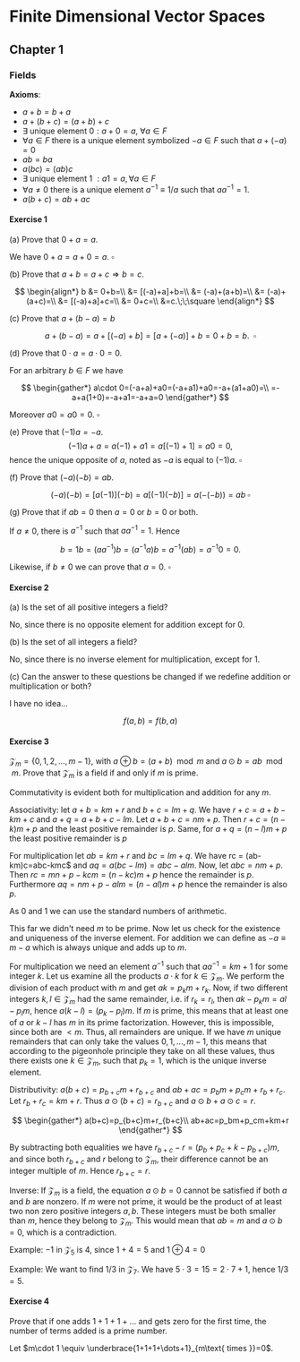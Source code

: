 # Finite Dimensional Vector Spaces

$$
\renewcommand{\R}{\mathbb{R}}
\newcommand{\inner}[2]{\langle #1, #2 \rangle}
\newcommand{\un}[1]{\hat{\mathrm{#1}}}
\newcommand{\bv}[1]{\mathrm{#1}}
\newcommand{\norm}[1]{\left\|{#1}\right\|}
$$

## Chapter 1

### Fields

**Axioms**:
* $a+b=b+a$
* $a+(b+c)=(a+b)+c$
* $\exists \text{ unique element } 0: a+0=a$, $\forall a\in F$
* $\forall a\in F$ there is a unique element symbolized $-a\in F$ such that $a+(-a)=0$
* $ab=ba$
* $a(bc)=(ab)c$
* $\exists \text{ unique element 1 }: a1=a, \forall a\in F$
* $\forall a\neq0$ there is a unique element $a^{-1}\equiv 1/a$ such that $aa^{-1}=1$.
* $a(b+c)=ab+ac$

#### Exercise 1
(a) Prove that $0+a=a$.

We have $0+a=a+0=a$. $\square$

(b) Prove that $a+b=a+c\Rightarrow b=c$.

$$
\begin{align*}
b &= 0+b=\\
&= [(-a)+a]+b=\\
&= (-a)+(a+b)=\\
&= (-a)+(a+c)=\\
&= [(-a)+a]+c=\\
&= 0+c=\\
&=c.\;\;\square
\end{align*}
$$

(c) Prove that $a+(b-a)=b$

$$
a+(b-a)=a+[(-a)+b]=[a+(-a)]+b=0+b=b.\;\;\square
$$

(d) Prove that $0\cdot a =a\cdot 0=0$.

For an arbitrary $b\in F$ we have

$$
\begin{gather*}
a\cdot 0=(-a+a)+a0=(-a+a1)+a0=-a+(a1+a0)=\\
=-a+a(1+0)=-a+a1=-a+a=0
\end{gather*}
$$

Moreover $a0=a0=0$. $\square$

(e) Prove that $(-1)a=-a$.
$$
(-1)a+a=a(-1)+a1=a[(-1)+1]=a0=0,
$$
hence the unique opposite of $a$, noted as $-a$ is equal to $(-1)a$. $\square$

(f) Prove that $(-a)(-b)=ab$.

$$
(-a)(-b)=[a(-1)](-b)=a[(-1)(-b)]=a(-(-b))=ab\;\square
$$

(g) Prove that if $ab=0$ then $a=0$ or $b=0$ or both.

If $a\neq 0$, there is $a^{-1}$ such that $aa^{-1}=1$. Hence

$$
b = 1b = (aa^{-1})b = (a^{-1}a)b=a^{-1}(ab)=a^{-1}0=0.
$$

Likewise, if $b\neq 0$ we can prove that $a=0$. $\square$

#### Exercise 2

(a) Is the set of all positive integers a field?

No, since there is no opposite element for addition except for 0.

(b) Is the set of all integers a field?

No, since there is no inverse element for multiplication, except for 1.

(c) Can the answer to these questions be changed if we redefine addition or multiplication or both?

I have no idea... 

$$
f(a,b)=f(b,a)
$$

#### Exercise 3
$\mathcal{Z}_m=\{0,1,2,\dots, m-1\}$, with $a\oplus b=(a+b)\mod m$ and $a\odot b=ab\mod m$. Prove that $\mathcal{Z}_m$ is a field if and only if $m$ is prime.

Commutativity is evident both for multiplication and addition for any $m$. 

Associativity: let $a+b=km+r$ and $b+c=lm+q$. We have $r+c= a+b-km+c$ and $a+q=a+b+c-lm$. Let $a+b+c=nm+p$. Then $r+c = (n-k)m+p$ and the least positive remainder is $p$. Same, for $a+q=(n-l)m+p$ the least positive remainder is $p$

For multiplication let $ab=km+r$ and $bc=lm+q$. We have rc = (ab-km)c=abc-kmc$ and $aq = a(bc-lm)=abc-alm$. Now, let $abc=nm+p$. Then $rc=mn+p-kcm = (n-kc)m+p$ hence the remainder is $p$. Furthermore $aq=nm+p-alm=(n-al)m+p$ hence the remainder is also $p$.

As 0 and 1 we can use the standard numbers of arithmetic.

This far we didn't need $m$ to be prime. Now let us check for the existence and uniqueness of the inverse element. For addition we can define as $-a\equiv m-a$ which is always unique and adds up to $m$.

For multiplication we need an element $a^{-1}$ such that $aa^{-1}=km+1$ for some integer $k$. Let us examine all the products $a\cdot k$ for $k\in\mathcal{Z}_m$. We perform the division of each product with $m$ and get $ak=p_km+r_k$. Now, if two different integers $k,l\in\mathcal{Z}_m$ had the same remainder, i.e. if $r_k=r_l$, then $ak-p_km=al-p_lm$, hence $a(k-l)=(p_k-p_l)m$. If $m$ is prime, this means that at least one of $a$ or $k-l$ has $m$ in its prime factorization. However, this is impossible, since both are $<m$. Thus, all remainders are unique. If we have $m$ unique remainders that can only take the values $0,1,...,m-1$, this means that according to the pigeonhole principle they take on all these values, thus there exists one $k\in\mathcal{Z}_m$, such that $p_k=1$, which is the unique inverse element.

Distributivity: $a(b+c)=p_{b+c}m+r_{b+c}$ and $ab+ac=p_bm+p_cm+r_b+r_c$. Let $r_b+r_c=km+r$. Thus $a\odot(b+c)=r_{b+c}$ and $a\odot b+a\odot c=r$.

$$
\begin{gather*}
a(b+c)=p_{b+c}m+r_{b+c}\\
ab+ac=p_bm+p_cm+km+r
\end{gather*}
$$

By subtracting both equalities we have $r_{b+c}-r=(p_b+p_c+k-p_{b+c})m$, and since both $r_{b+c}$ and $r$ belong to $\mathcal{Z}_m$, their difference cannot be an integer multiple of $m$. Hence $r_{b+c}=r$.

Inverse: If $\mathcal{Z}_m$ is a field, the equation $a\odot b=0$ cannot be satisfied if both $a$ and $b$ are nonzero. If $m$ were not prime, it would be the product of at least two non zero positive integers $a,b$. These integers must be both smaller than $m$, hence they belong to $\mathcal{Z}_m$. This would mean that $ab=m$ and $a\odot b=0$, which is a contradiction.

Example: $-1$ in $\mathcal{Z}_5$ is $4$, since $1+4=5$ and $1\oplus 4=0$

Example: We want to find $1/3$ in $\mathcal{Z}_7$. We have $5\cdot 3=15=2\cdot 7+1$, hence $1/3=5$.

#### Exercise 4

Prove that if one adds $1+1+1+\dots$ and gets zero for the first time, the number of terms added is a prime number.

Let $m\cdot 1 \equiv \underbrace{1+1+1+\dots+1}_{m\text{ times }}=0$.